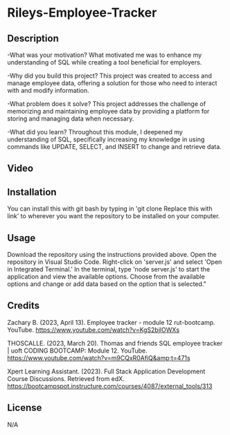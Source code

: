 # Rileys-Employee-Tracker

## Description
-What was your motivation? What motivated me was to enhance my understanding of SQL while creating a tool beneficial for employers.

-Why did you build this project? This project was created to access and manage employee data, offering a solution for those who need to interact with and modify information.

-What problem does it solve? This project addresses the challenge of memorizing and maintaining employee data by providing a platform for storing and managing data when necessary.

-What did you learn? Throughout this module, I deepened my understanding of SQL, specifically increasing my knowledge in using commands like UPDATE, SELECT, and INSERT to change and retrieve data.

## Video 

## Installation
You can install this with git bash by typing in 'git clone Replace this with link' to wherever you want the repository to be installed on your computer.

## Usage
Download the repository using the instructions provided above. Open the repository in Visual Studio Code. Right-click on 'server.js' and select 'Open in Integrated Terminal.' In the terminal, type 'node server.js' to start the application and view the available options. Choose from the available options and change or add data based on the option that is selected."

## Credits
Zachary B. (2023, April 13). Employee tracker - module 12 rut-bootcamp. YouTube. https://www.youtube.com/watch?v=KgS2bjlOWXs 

THOSCALLE. (2023, March 20). Thomas and friends SQL employee tracker | uoft CODING BOOTCAMP: Module 12. YouTube. https://www.youtube.com/watch?v=m9CQxR0AfiQ&amp;t=471s 

Xpert Learning Assistant. (2023). Full Stack Application Development Course Discussions. Retrieved from edX. https://bootcampspot.instructure.com/courses/4087/external_tools/313

## License
N/A
